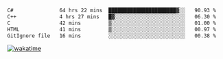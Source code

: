 <!--START_SECTION:waka-->

```txt
C#               64 hrs 22 mins  ██████████████████████▓░░   90.93 %
C++              4 hrs 27 mins   █▓░░░░░░░░░░░░░░░░░░░░░░░   06.30 %
C                42 mins         ▒░░░░░░░░░░░░░░░░░░░░░░░░   01.00 %
HTML             41 mins         ▒░░░░░░░░░░░░░░░░░░░░░░░░   00.97 %
GitIgnore file   16 mins         ░░░░░░░░░░░░░░░░░░░░░░░░░   00.38 %
```

<!--END_SECTION:waka-->
[![wakatime](https://wakatime.com/badge/user/6c2f442e-41b4-42e3-bc06-d5d8203ad1da.svg)](https://wakatime.com/@6c2f442e-41b4-42e3-bc06-d5d8203ad1da)
